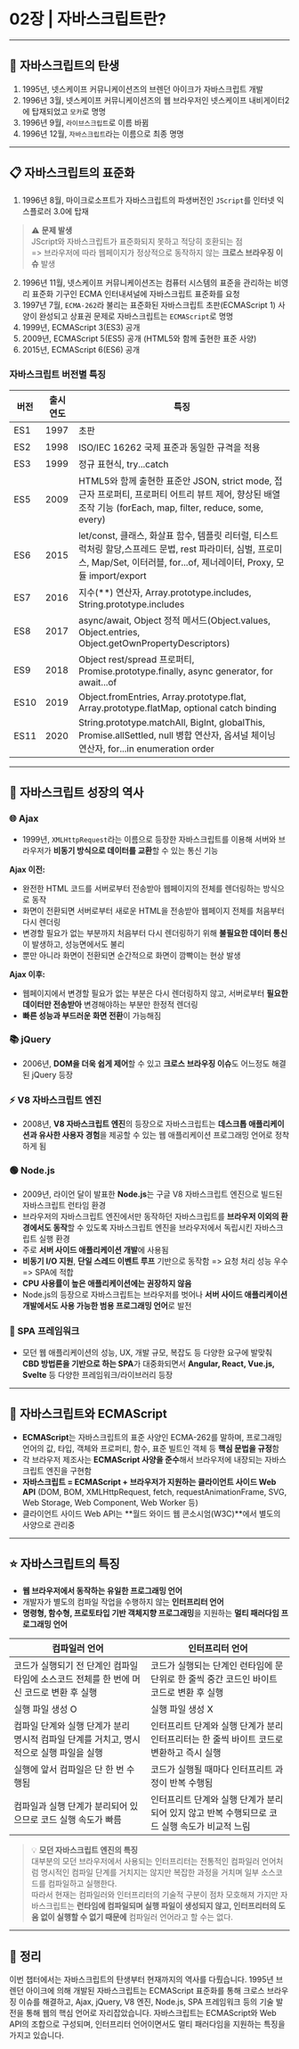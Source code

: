 # 02장 | 자바스크립트란?

---

## 🥳 자바스크립트의 탄생

1. 1995년, 넷스케이프 커뮤니케이션즈의 브렌던 아이크가 자바스크립트 개발
2. 1996년 3월, 넷스케이프 커뮤니케이션즈의 웹 브라우저인 넷스케이프 내비게이터2에 탑재되었고 `모카`로 명명
3. 1996년 9월, `라이브스크립트`로 이름 바뀜
4. 1996년 12월, `자바스크립트`라는 이름으로 최종 명명

---

## 📋 자바스크립트의 표준화

1. 1996년 8월, 마이크로소프트가 자바스크립트의 파생버전인 `JScript`를 인터넷 익스플로러 3.0에 탑재

> ⚠️ **문제 발생**  
> JScript와 자바스크립트가 표준화되지 못하고 적당히 호환되는 점  
> => 브라우저에 따라 웹페이지가 정상적으로 동작하지 않는 **크로스 브라우징 이슈** 발생

2. 1996년 11월, 넷스케이프 커뮤니케이션즈는 컴퓨터 시스템의 표준을 관리하는 비영리 표준화 기구인 ECMA 인터내셔널에 자바스크립트 표준화를 요청
3. 1997년 7월, `ECMA-262`라 불리는 표준화된 자바스크립트 초판(ECMAScript 1) 사양이 완성되고 상표권 문제로 자바스크립트는 `ECMAScript`로 명명
4. 1999년, ECMAScript 3(ES3) 공개
5. 2009년, ECMAScript 5(ES5) 공개 (HTML5와 함께 출현한 표준 사양)
6. 2015년, ECMAScript 6(ES6) 공개

### 자바스크립트 버전별 특징

| 버전 | 출시 연도 | 특징                                                                                                                                                                              |
| ---- | --------- | --------------------------------------------------------------------------------------------------------------------------------------------------------------------------------- |
| ES1  | 1997      | 초판                                                                                                                                                                              |
| ES2  | 1998      | ISO/IEC 16262 국제 표준과 동일한 규격을 적용                                                                                                                                      |
| ES3  | 1999      | 정규 표현식, try...catch                                                                                                                                                          |
| ES5  | 2009      | HTML5와 함께 출현한 표준안 JSON, strict mode, 접근자 프로퍼티, 프로퍼티 어트리 뷰트 제어, 향상된 배열 조작 기능 (forEach, map, filter, reduce, some, every)                       |
| ES6  | 2015      | let/const, 클래스, 화살표 함수, 템플릿 리터럴, 티스트럭처링 할당,스프레드 문법, rest 파라미터, 심벌, 프로미스, Map/Set, 이터러블, for...of, 제너레이터, Proxy, 모듈 import/export |
| ES7  | 2016      | 지수(\*\*) 연산자, Array.prototype.includes, String.prototype.includes                                                                                                            |
| ES8  | 2017      | async/await, Object 정적 메서드(Object.values, Object.entries, Object.getOwnPropertyDescriptors)                                                                                  |
| ES9  | 2018      | Object rest/spread 프로퍼티, Promise.prototype.finally, async generator, for await...of                                                                                           |
| ES10 | 2019      | Object.fromEntries, Array.prototype.flat, Array.prototype.flatMap, optional catch binding                                                                                         |
| ES11 | 2020      | String.prototype.matchAll, BigInt, globalThis, Promise.allSettled, null 병합 연산자, 옵셔널 체이닝 연산자, for...in enumeration order                                             |

---

## 🚀 자바스크립트 성장의 역사

### 🌐 Ajax

- 1999년, `XMLHttpRequest`라는 이름으로 등장한 자바스크립트를 이용해 서버와 브라우저가 **비동기 방식으로 데이터를 교환**할 수 있는 통신 기능

**Ajax 이전:**

- 완전한 HTML 코드를 서버로부터 전송받아 웹페이지의 전체를 렌더링하는 방식으로 동작
- 화면이 전환되면 서버로부터 새로운 HTML을 전송받아 웹페이지 전체를 처음부터 다시 렌더링
- 변경할 필요가 없는 부분까지 처음부터 다시 렌더링하기 위해 **불필요한 데이터 통신**이 발생하고, 성능면에서도 불리
- 뿐만 아니라 화면이 전환되면 순간적으로 화면이 깜빡이는 현상 발생

**Ajax 이후:**

- 웹페이지에서 변경할 필요가 없는 부분은 다시 렌더링하지 않고, 서버로부터 **필요한 데이터만 전송받아** 변경해야하는 부분만 한정적 렌더링
- **빠른 성능과 부드러운 화면 전환**이 가능해짐

### 📚 jQuery

- 2006년, **DOM을 더욱 쉽게 제어**할 수 있고 **크로스 브라우징 이슈**도 어느정도 해결된 jQuery 등장

### ⚡ V8 자바스크립트 엔진

- 2008년, **V8 자바스크립트 엔진**의 등장으로 자바스크립트는 **데스크톱 애플리케이션과 유사한 사용자 경험**을 제공할 수 있는 웹 애플리케이션 프로그래밍 언어로 정착하게 됨

### 🟢 Node.js

- 2009년, 라이언 달이 발표한 **Node.js**는 구글 V8 자바스크립트 엔진으로 빌드된 자바스크립트 런타임 환경
- 브라우저의 자바스크립트 엔진에서만 동작하던 자바스크립트를 **브라우저 이외의 환경에서도 동작**할 수 있도록 자바스크립트 엔진을 브라우저에서 독립시킨 자바스크립트 실행 환경
- 주로 **서버 사이드 애플리케이션 개발**에 사용됨
- **비동기 I/O 지원**, **단일 스레드 이벤트 루프** 기반으로 동작함 => 요청 처리 성능 우수 => SPA에 적합
- **CPU 사용률이 높은 애플리케이션에는 권장하지 않음**
- Node.js의 등장으로 자바스크립트는 브라우저를 벗어나 **서버 사이드 애플리케이션 개발에서도 사용 가능한 범용 프로그래밍 언어**로 발전

### 🎨 SPA 프레임워크

- 모던 웹 애플리케이션의 성능, UX, 개발 규모, 복잡도 등 다양한 요구에 발맞춰 **CBD 방법론을 기반으로 하는 SPA**가 대중화되면서 **Angular, React, Vue.js, Svelte** 등 다양한 프레임워크/라이브러리 등장

---

## 🔗 자바스크립트와 ECMAScript

- **ECMAScript**는 자바스크립트의 표준 사양인 ECMA-262를 말하며, 프로그래밍 언어의 값, 타입, 객체와 프로퍼티, 함수, 표준 빌트인 객체 등 **핵심 문법을 규정**함
- 각 브라우저 제조사는 **ECMAScript 사양을 준수**해서 브라우저에 내장되는 자바스크립트 엔진을 구현함
- **자바스크립트 = ECMAScript + 브라우저가 지원하는 클라이언트 사이드 Web API** (DOM, BOM, XMLHttpRequest, fetch, requestAnimationFrame, SVG, Web Storage, Web Component, Web Worker 등)
- 클라이언트 사이드 Web API는 **월드 와이드 웹 콘소시엄(W3C)**에서 별도의 사양으로 관리중

---

## ⭐ 자바스크립트의 특징

- **웹 브라우저에서 동작하는 유일한 프로그래밍 언어**
- 개발자가 별도의 컴파일 작업을 수행하지 않는 **인터프리터 언어**
- **명령형, 함수형, 프로토타입 기반 객체지향 프로그래밍**을 지원하는 **멀티 패러다임 프로그래밍 언어**

| 컴파일러 언어                                                                                 | 인터프리터 언어                                                                                |
| --------------------------------------------------------------------------------------------- | ---------------------------------------------------------------------------------------------- |
| 코드가 실행되기 전 단계인 컴파일 타임에 소스코드 전체를 한 번에 머신 코드로 변환 후 실행      | 코드가 실행되는 단계인 런타임에 문 단위로 한 줄씩 중간 코드인 바이트 코드로 변환 후 실행       |
| 실행 파일 생성 O                                                                              | 실행 파일 생성 X                                                                               |
| 컴파일 단계와 실행 단계가 분리 <br/> 명시적 컴파일 단계를 거치고, 명시적으로 실행 파일을 실행 | 인터프리트 단계와 실행 단계가 분리 <br/> 인터프리터는 한 줄씩 바이트 코드로 변환하고 즉시 실행 |
| 실행에 앞서 컴파일은 단 한 번 수행됨                                                          | 코드가 실행될 때마다 인터프리트 과정이 반복 수행됨                                             |
| 컴파일과 실행 단계가 분리되어 있으므로 코드 실행 속도가 빠름                                  | 인터프리트 단계와 실행 단계가 분리되어 있지 않고 반복 수행되므로 코드 실행 속도가 비교적 느림  |

> 💡 **모던 자바스크립트 엔진의 특징**  
> 대부분의 모던 브라우저에서 사용되는 인터프리터는 전통적인 컴파일러 언어처럼 명시적인 컴파일 단계를 거치지는 않지만 복잡한 과정을 거치며 일부 소스코드를 컴파일하고 실행한다.  
> 따라서 현재는 컴파일러와 인터프리터의 기술적 구분이 점차 모호해져 가지만 자바스크립트는 **런타임에 컴파일되며 실행 파일이 생성되지 않고, 인터프리터의 도움 없이 실행할 수 없기 때문에** 컴파일러 언어라고 할 수는 없다.

---

## 📝 정리

이번 챕터에서는 자바스크립트의 탄생부터 현재까지의 역사를 다뤘습니다. 1995년 브렌던 아이크에 의해 개발된 자바스크립트는 ECMAScript 표준화를 통해 크로스 브라우징 이슈를 해결하고, Ajax, jQuery, V8 엔진, Node.js, SPA 프레임워크 등의 기술 발전을 통해 웹의 핵심 언어로 자리잡았습니다. 자바스크립트는 ECMAScript와 Web API의 조합으로 구성되며, 인터프리터 언어이면서도 멀티 패러다임을 지원하는 특징을 가지고 있습니다.
